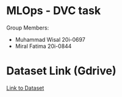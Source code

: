 # MLOps - DVC task

Group Members:
- Muhammad Wisal 20i-0697
- Miral Fatima 20i-0844


# Dataset Link (Gdrive)
[Link to Dataset](https://drive.google.com/drive/folders/1_lIDTsJFeoJCnDDAF7NzGx3S9mQkAv3a?usp=sharing)

